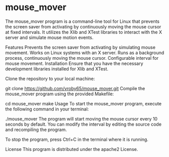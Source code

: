 # mouse_mover

The mouse_mover program is a command-line tool for Linux that prevents the screen saver from activating by continuously moving the mouse cursor at fixed intervals. It utilizes the Xlib and XTest libraries to interact with the X server and simulate mouse motion events.

Features
Prevents the screen saver from activating by simulating mouse movement.
Works on Linux systems with an X server.
Runs as a background process, continuously moving the mouse cursor.
Configurable interval for mouse movement.
Installation
Ensure that you have the necessary development libraries installed for Xlib and XTest.

Clone the repository to your local machine:

git clone <https://github.com/vroby65/mouse_mover.git>
Compile the mouse_mover program using the provided Makefile:

cd mouse_mover
make
Usage
To start the mouse_mover program, execute the following command in your terminal:

./mouse_mover
The program will start moving the mouse cursor every 10 seconds by default. You can modify the interval by editing the source code and recompiling the program.

To stop the program, press Ctrl+C in the terminal where it is running.

License
This program is distributed under the apache2 License.



